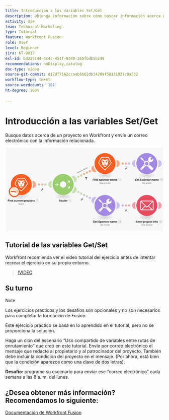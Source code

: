 ```yaml
---
title: Introducción a las variables Set/Get
description: Obtenga información sobre cómo buscar información acerca de un proyecto en Workfront y enviar un correo electrónico con información relacionada en  [!DNL Adobe Workfront Fusion].
activity: use
team: Technical Marketing
type: Tutorial
feature: Workfront Fusion
role: User
level: Beginner
jira: KT-9017
exl-id: bd329144-4c4c-451f-9340-265fbdb5b249
recommendations: noDisplay,catalog
doc-type: video
source-git-commit: d17df7162ccaab6b62db34209f50131927c0a532
workflow-type: tm+mt
source-wordcount: '181'
ht-degree: 100%

---
```


# Introducción a las variables Set/Get

Busque datos acerca de un proyecto en Workfront y envíe un correo electrónico con la información relacionada.

![Una imagen del escenario de Fusion](assets/universal-connectors-and-routing-8.png)

## Tutorial de las variables Get/Set

Workfront recomienda ver el vídeo tutorial del ejercicio antes de intentar recrear el ejercicio en su propio entorno.

>[!VIDEO](https://video.tv.adobe.com/v/335276/?quality=12&learn=on&enablevpops)


## Su turno

>[!NOTE]
>
>Los ejercicios prácticos y los desafíos son opcionales y no son necesarios para completar la formación de Fusion.

Este ejercicio práctico se basa en lo aprendido en el tutorial, pero no se proporciona la solución.

Haga un clon del escenario “Uso compartido de variables entre rutas de enrutamiento” que creó en este tutorial. Envíe por correo electrónico el mensaje que redacte al propietario y al patrocinador del proyecto. También debe incluir la condición del proyecto en el mensaje. (Por ahora, está bien que la condición aparezca como una clave de dos letras).

**Desafío:** programe su escenario para enviar ese “correo electrónico” cada semana a las 8 a. m. del lunes.

## ¿Desea obtener más información? Recomendamos lo siguiente:

[Documentación de Workfront Fusion](https://experienceleague.adobe.com/docs/workfront/using/adobe-workfront-fusion/workfront-fusion-2.html?lang=es)
